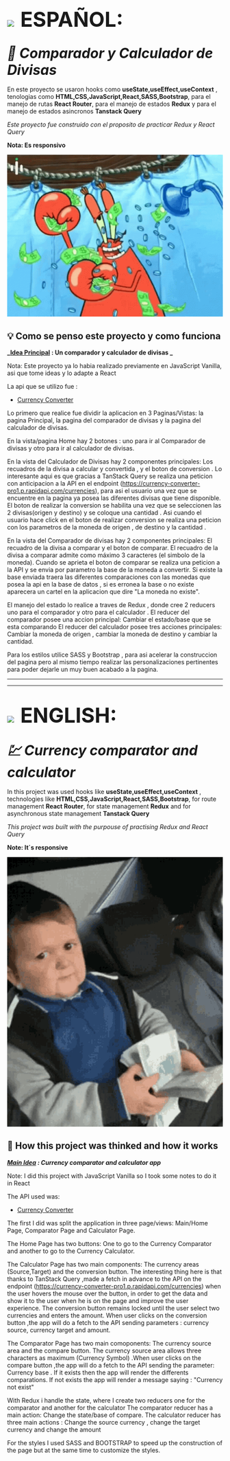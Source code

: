  # <img style="padding-right:0.5rem" src='https://img.freepik.com/vector-premium/bandera-argentina-bandera-argentina-ilustracion-vectorial_685751-66.jpg' width="50px" >  <span style="font-size:3rem">ESPAÑOL:</span>

## <i align="center" style="font-size:2rem">💸 Comparador y Calculador de Divisas</i>

En este proyecto se usaron hooks como **useState,useEffect,useContext** , tenologias como  **HTML,CSS,JavaScript,React,SASS,Bootstrap**, para el manejo de rutas **React Router**, para el manejo de estados **Redux**
y para el manejo de estados asincronos **Tanstack Query**

 _Este proyecto fue construido con el proposito de practicar Redux y React Query_

**Nota: Es responsivo**
<p align="center">
<img width="600px" heigth="600px" src="./src/assets/money.gif" alt="Don cangrejo dinero">
</p>

##  💡 Como se penso este proyecto y como funciona

**_<span style="text-decoration:underline">Idea Principal</span> : Un comparador y calculador de divisas _**

Nota: Este proyecto ya lo habia realizado previamente en JavaScript Vanilla, asi que tome ideas y lo adapte a React

La api que se utilizo fue : 
- [Currency Converter](https://currency-converter-pro1.p.rapidapi.com')

Lo primero que realice fue dividir la aplicacion en 3 Paginas/Vistas: la pagina Principal, la pagina del comparador de divisas y la pagina del calculador de divisas.

En la vista/pagina Home hay 2 botones : uno para ir al Comparador de divisas y otro para ir al calculador de divisas.

En la vista del Calculador  de Divisas hay 2 componentes principales: Los recuadros de la divisa a calcular y convertida , y el boton de conversion . Lo interesante aqui es que gracias a TanStack Query se realiza una peticion con anticipacion a la API en el endpoint (https://currency-converter-pro1.p.rapidapi.com/currencies), para asi el usuario una vez que se encuentre en la pagina ya posea las diferentes divisas que tiene disponible. El boton de realizar la conversion se habilita una vez que se seleccionen las 2 divisas(origen y destino) y se coloque una cantidad . Asi cuando el usuario hace click en el boton de realizar conversion se realiza una peticion con los parametros de la moneda de origen , de destino y la cantidad .

En la vista del Comparador de divisas hay 2 componentes principales: El recuadro de la divisa a comparar y el boton de comparar. El recuadro de la divisa a comparar admite como máximo 3 caracteres (el simbolo de la moneda). Cuando se aprieta el boton de comparar se realiza una peticion a la API  y se envia por parametro la base de la moneda a convertir. Si existe la base enviada traera las diferentes comparaciones con las monedas que posea la api en la base de datos , si es erronea la base o no existe aparecera un cartel en la aplicacion que dire "La moneda no existe".

El manejo del estado lo realice a traves de Redux , donde cree 2 reducers uno para el comparador y otro para el calculador .
El reducer del comparador posee una  accion principal: Cambiar el estado/base que se esta comparando
El reducer del calculador posee tres acciones principales: Cambiar la moneda de origen , cambiar la moneda de destino y cambiar la cantidad.

Para los estilos utilice SASS y Bootstrap , para asi acelerar la construccion del pagina pero al mismo tiempo realizar las personalizaciones pertinentes para poder dejarle un muy buen acabado a la pagina.

------------------------------------------------------------------------------------------
------------------------------------------------------------------------------------------

# <img style="padding-right:0.5rem" src="https://img.freepik.com/vector-premium/gran-bretana-bandera-bandera-inglaterra-vector-icono-reino-unido-bandera-gran-bretana-10-eps_800531-104.jpg" width="50px"> <span style="font-size:3rem">ENGLISH:</span>

## <i align="center" style="font-size:2rem">💹 Currency comparator and calculator</i>

In this project was used hooks like **useState,useEffect,useContext** , technologies like   **HTML,CSS,JavaScript,React,SASS,Bootstrap**, for route management **React Router**, for state management **Redux**
and for asynchronous state management **Tanstack Query**

 _This project was built with the purpouse of practising Redux and React Query_

**Note: It´s responsive**
<p align="center">
<img width="600px" heigth="600px" src="./src/assets/hasbulla-money.gif" alt="Hasbulla money">
</p>

## 🤔 How this project was thinked and how it works

**_<span style="text-decoration:underline">Main Idea</span> : Currency comparator and calculator app_**

Note: I did this project with JavaScript Vanilla so I took some notes to do it in React 

The API used was: 
- [Currency Converter](https://currency-converter-pro1.p.rapidapi.com')

The first I did was split the application in three page/views: Main/Home Page, Comparator Page and Calculator Page.

The Home Page has two buttons: One to go to the Currency Comparator and another to go to the Currency Calculator.

The Calculator Page has two main components: The currency areas (Source,Target) and the conversion button. The interesting thing here is  that thanks to TanStack Query ,made a fetch in advance to the API on the endpoint  (https://currency-converter-pro1.p.rapidapi.com/currencies) when the user hovers the mouse over the button, in order to get the data and show it to the user when he is on the page and improve the user experience. The conversion button remains locked until  the user select two currencies and enters the amount.
When user clicks on the  conversion button ,the app will do a fetch to the API sending parameters : currency source, currency target and amount.

The Comparator Page has two main comoponents: The currency source area and the compare button. The currency source area allows three characters as maximum (Currency Symbol) .When user clicks on the compare button ,the app will do a fetch to the API sending the parameter: Currency base .
If it exists then the app will render the differents comparations. If not exists the app will render a message saying : "Currency not exist"

With Redux  i handle the state, where I create two reducers one for the comparator and another for the calculator
The comparator reducer has a main action: Change the state/base of compare.
The calculator reducer has three main actions : Change the source currency , change the target currency and change the amount

For the styles I used SASS and BOOTSTRAP to speed up  the construction  of the page but at the same time to customize the styles.